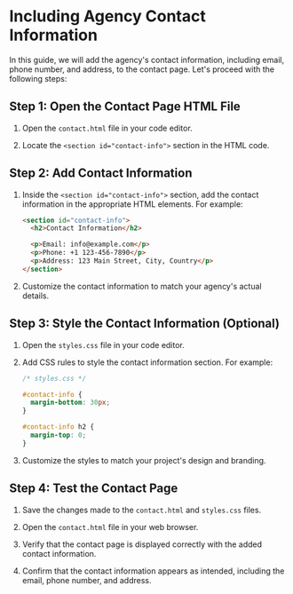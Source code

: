 # Including Agency Contact Information

In this guide, we will add the agency's contact information, including email, phone number, and address, to the contact page. Let's proceed with the following steps:

## Step 1: Open the Contact Page HTML File

1. Open the `contact.html` file in your code editor.

2. Locate the `<section id="contact-info">` section in the HTML code.

## Step 2: Add Contact Information

1. Inside the `<section id="contact-info">` section, add the contact information in the appropriate HTML elements. For example:

    ```html
    <section id="contact-info">
      <h2>Contact Information</h2>
    
      <p>Email: info@example.com</p>
      <p>Phone: +1 123-456-7890</p>
      <p>Address: 123 Main Street, City, Country</p>
    </section>
    ```

2. Customize the contact information to match your agency's actual details.

## Step 3: Style the Contact Information (Optional)

1. Open the `styles.css` file in your code editor.

2. Add CSS rules to style the contact information section. For example:

    ```css
    /* styles.css */
    
    #contact-info {
      margin-bottom: 30px;
    }
    
    #contact-info h2 {
      margin-top: 0;
    }
    ```

3. Customize the styles to match your project's design and branding.

## Step 4: Test the Contact Page

1. Save the changes made to the `contact.html` and `styles.css` files.

2. Open the `contact.html` file in your web browser.

3. Verify that the contact page is displayed correctly with the added contact information.

4. Confirm that the contact information appears as intended, including the email, phone number, and address.
